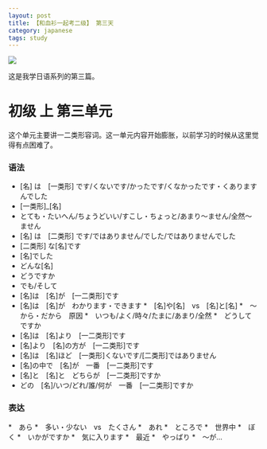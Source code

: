 ```yaml
---
layout: post
title: 【和血衫一起考二级】 第三天
category: japanese
tags: study
---
```


![](https://cdn.kelu.org/blog/tags/japanese.jpg)

这是我学日语系列的第三篇。
    
# 初级 上  第三单元

这个单元主要讲一二类形容词。这一单元内容开始膨胀，以前学习的时候从这里觉得有点困难了。

### 语法

* [名] は　[一类形] です/くないです/かったです/くなかったです・くありますんでした
* [一类形]_[名]
* とても・たいへん/ちょうどいい/すこし・ちょっと/あまり〜ません/全然〜ません
* [名] は　[二类形] です/ではありません/でした/ではありませんでした
* [二类形] な[名]です
* [名]でした
* どんな[名]
* どうですか
* でも/そして
* [名]は　[名]が　[一二类形]です
* [名]は　[名]が　わかります・できます
*　[名]や[名]　vs　[名]と[名]
*　〜から・だから　原因
*　いつも/よく/時々/たまに/あまり/全然
*　どうしてですか
* [名]は　[名]より　[一二类形]です
* [名]より　[名]の方が　[一二类形]です
* [名]は　[名]ほど　[一类形]くないです/[二类形]ではありません
* [名]の中で　[名]が　一番　[一二类形]です
* [名]と　[名]と　どちらが　[一二类形]ですか
* どの　[名]/いつ/どれ/誰/何が　一番　[一二类形]ですか
  
### 表达

*　あら
*　多い・少ない　vs　たくさん
*　あれ
*　ところで
*　世界中
*　ぼく
*　いかがですか
*　気に入ります
*　最近
*　やっばり
*　〜が...
